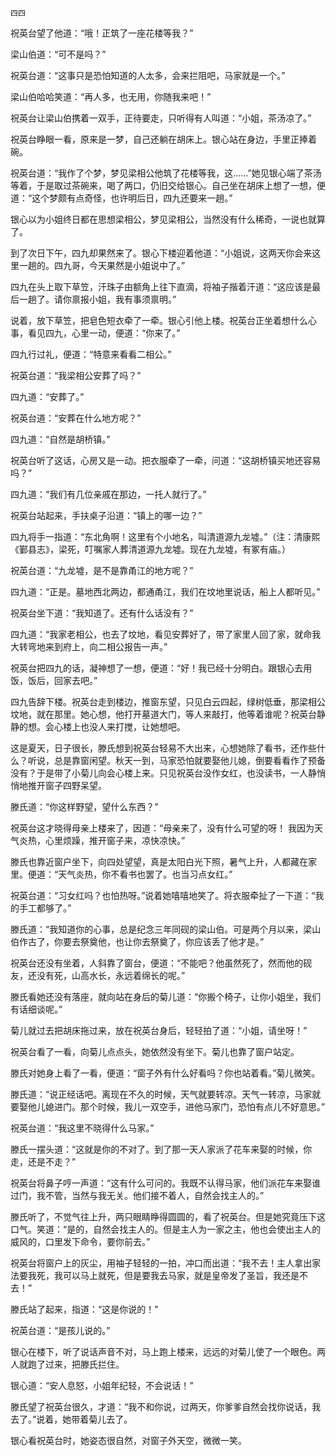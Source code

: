     四四 

   祝英台望了他道：“哦！正筑了一座花楼等我？”

   梁山伯道：“可不是吗？”

   祝英台道：“这事只是恐怕知道的人太多，会来拦阻吧，马家就是一个。”

   梁山伯哈哈笑道：“再人多，也无用，你随我来吧！”

   祝英台让梁山伯携着一双手，正待要走，只听得有人叫道：“小姐，茶汤凉了。”

   祝英台睁眼一看，原来是一梦，自己还躺在胡床上。银心站在身边，手里正捧着碗。

   祝英台道：“我作了个梦，梦见梁相公他筑了花楼等我，这……”她见银心端了茶汤等着，于是取过茶碗来，喝了两口，仍旧交给银心。自己坐在胡床上想了一想，便道：“这个梦颇有点奇怪，也许明后日，四九还要来一趟。”

   银心以为小姐终日都在思想梁相公，梦见梁相公，当然没有什么稀奇，一说也就算了。

   到了次日下午，四九却果然来了。银心下楼迎着他道：“小姐说，这两天你会来这里一趟的。四九哥，今天果然是小姐说中了。”

   四九在头上取下草笠，汗珠子由额角上往下直滴，将袖子揩着汗道：“这应该是最后一趟了。请你禀报小姐，我有事须禀明。”

   说着，放下草笠，把皂色短衣牵了一牵。银心引他上楼。祝英台正坐着想什么心事，看见四九，心里一动，便道：“你来了。”

   四九行过礼，便道：“特意来看看二相公。”

   祝英台道：“我梁相公安葬了吗？”

   四九道：“安葬了。”

   祝英台道：“安葬在什么地方呢？”

   四九道：“自然是胡桥镇。”

   祝英台听了这话，心房又是一动。把衣服牵了一牵，问道：“这胡桥镇买地还容易吗？”

   四九道：“我们有几位亲戚在那边，一托人就行了。”

   祝英台站起来，手扶桌子沿道：“镇上的哪一边？”

   四九将手一指道：“东北角啊！这里有个小地名，叫清道源九龙墟。”（注：清康熙《鄞县志》，梁死，叮嘱家人葬清道源九龙墟。现在九龙墟，有冢有庙。）

   祝英台道：“九龙墟，是不是靠甬江的地方呢？”

   四九道：“正是。墓地西北两边，都通甬江，我们在坟地里说话，船上人都听见。”

   祝英台坐下道：“我知道了。还有什么话没有？”

   四九道：“我家老相公，也去了坟地，看见安葬好了，带了家里人回了家，就命我大转弯地来到府上，向二相公报告一声。”

   祝英台把四九的话，凝神想了一想，便道：“好！我已经十分明白。跟银心去用饭，饭后，回家去吧。”

   四九告辞下楼。祝英台走到楼边，推窗东望，只见白云四起，绿树低垂，那梁相公坟地，就在那里。她心想，他打开墓道大门，等人来敲打，他等着谁呢？祝英台静静的想。会心楼上也没人来打搅，让她想吧。

   这是夏天，日子很长，滕氏想到祝英台轻易不大出来，心想她除了看书，还作些什么？听说，总是靠窗闲望。秋天一到，马家恐怕就要娶他儿媳，倒要看看作了预备没有？于是带了小菊儿向会心楼上来。只见祝英台没作女红，也没读书，一人静悄悄地推开窗子四野呆望。

   滕氏道：“你这样野望，望什么东西？”

   祝英台这才晓得母亲上楼来了，因道：“母亲来了，没有什么可望的呀！ 我因为天气炎热，心里烦躁，推开窗子来，凉快凉快。”

   滕氏也靠近窗户坐下，向四处望望，真是太阳白光下照，暑气上升，人都藏在家里。便道：“天气炎热，你不看书也罢了。也当习点女红。”

   祝英台道：“习女红吗？也怕热呀。”说着她嘻嘻地笑了。将衣服牵扯了一下道：“我的手工都够了。”

   滕氏道：“我知道你的心事，总是纪念三年同砚的梁山伯。可是两个月以来，梁山伯作古了，你要去祭奠他，也让你去祭奠了，你应该丢了他才是。”

   祝英台还没有坐着，人斜靠了窗台，便道：“不能吧？他虽然死了，然而他的砚友，还没有死，山高水长，永远着绵长的呢。”

   滕氏看她还没有落座，就向站在身后的菊儿道：“你搬个椅子，让你小姐坐，我们有话细谈呢。”

   菊儿就过去把胡床拖过来，放在祝英台身后，轻轻拍了道：“小姐，请坐呀！”

   祝英台看了一看，向菊儿点点头，她依然没有坐下。菊儿也靠了窗户站定。

   滕氏对她身上看了一看，便道：“窗子外有什么好看吗？你也站着看。”菊儿微笑。

   滕氏道：“说正经话吧。离现在不久的时候，天气就要转凉。天气一转凉，马家就要娶他儿媳进门。那个时候，我儿一双空手，进他马家门，恐怕有点儿不好意思。”

   祝英台道：“我这里不晓得什么马家。”

   滕氏一摆头道：“这就是你的不对了。到了那一天人家派了花车来娶的时候，你走，还是不走？”

   祝英台将鼻子哼一声道：“这有什么可问的。我既不认得马家，他们派花车来娶谁过门，我不管，当然与我无关。他们接不着人，自然会找主人的。”

   滕氏听了，不觉气往上升，两只眼睛睁得圆圆的，看了祝英台。但是她究竟压下这口气。笑道：“是的，自然会找主人的。但是主人为一家之主，他也会使出主人的威风的，口里发下命令，要你前去。”

   祝英台将窗户上的灰尘，用袖子轻轻的一拍，冲口而出道：“我不去！主人拿出家法要我死，我可以马上就死，但是要我去马家，就是皇帝发了圣旨，我还是不去！”

   滕氏站了起来，指道：“这是你说的！”

   祝英台道：“是孩儿说的。”

   银心在楼下，听了说话声音不对，马上跑上楼来，远远的对菊儿使了一个眼色。两人就跑了过来，把滕氏拦住。

   银心道：“安人息怒，小姐年纪轻，不会说话！”

   滕氏望了祝英台很久，才道：“我不和你说，过两天，你爹爹自然会找你说话，我去了。”说着，她带着菊儿去了。

   银心看祝英台时，她姿态很自然，对窗子外天空，微微一笑。

